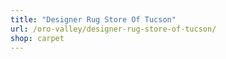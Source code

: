 ```yaml
---
title: "Designer Rug Store Of Tucson"
url: /oro-valley/designer-rug-store-of-tucson/
shop: carpet
---
```


